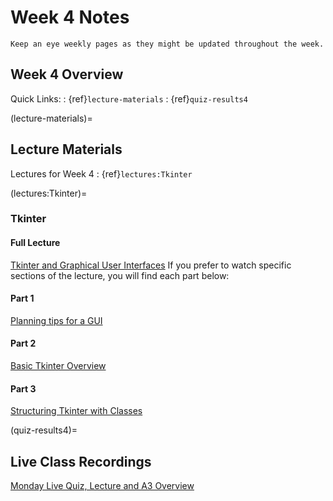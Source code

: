 Week 4 Notes
============================

```{note}
Keep an eye weekly pages as they might be updated throughout the week.
```

## Week 4 Overview

Quick Links:
: {ref}`lecture-materials`
: {ref}`quiz-results4`

(lecture-materials)=
## Lecture Materials

Lectures for Week 4
: {ref}`lectures:Tkinter`

(lectures:Tkinter)=
### Tkinter

#### Full Lecture
[Tkinter and Graphical User Interfaces](https://uci.yuja.com/V/Video?v=2301628&node=8312739&a=2055913874&autoplay=1)
If you prefer to watch specific sections of the lecture, you will find each part below:

#### Part 1
[Planning tips for a GUI](https://uci.yuja.com/V/Video?v=2311938&node=8335521&a=285910547&autoplay=1)
#### Part 2
[Basic Tkinter Overview](https://uci.yuja.com/V/Video?v=2311950&node=8335572&a=1924101216&autoplay=1)
#### Part 3
[Structuring Tkinter with Classes](https://uci.yuja.com/V/Video?v=2311976&node=8335658&a=1815687944&autoplay=1)

(quiz-results4)=
## Live Class Recordings

[Monday Live Quiz, Lecture and A3 Overview](https://uci.yuja.com/V/Video?v=3323343&node=11152819&a=1027421721&autoplay=1)

